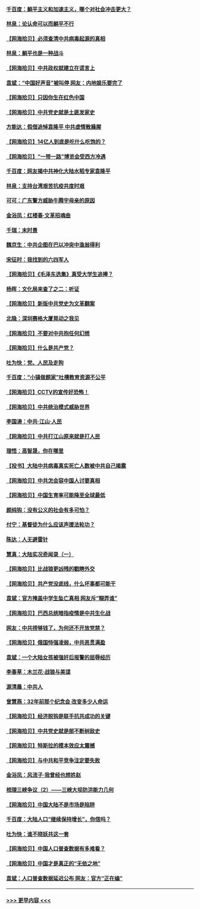 #### [千百度：躺平主义和加速主义，哪个对社会冲击更大？](../pages/nsc993/n12985512.md?t=05301651) 
#### [林泉：论认命可以而躺平不行](../pages/nsc993/n12985505.md?t=05301651) 
#### [【网海拾贝】必须查清中共病毒起源的真相](../pages/nsc993/n12984276.md?t=05301651) 
#### [林泉：躺平也是一种战斗](../pages/nsc993/n12984194.md?t=05301651) 
#### [【网海拾贝】中共政权就建立在谎言上](../pages/nsc993/n12981880.md?t=05301651) 
#### [袁斌：“中国好声音”被叫停 网友：内地娱乐要完了](../pages/nsc993/n12981826.md?t=05301651) 
#### [【网海拾贝】只因你生在红色中国](../pages/nsc993/n12979096.md?t=05301651) 
#### [【网海拾贝】中共党史就是土匪发家史](../pages/nsc993/n12976478.md?t=05301651) 
#### [方能达：假借追悼袁隆平 中共虚情散臊腥](../pages/nsc993/n12976396.md?t=05301651) 
#### [【网海拾贝】14亿人到底是吃什么吃饱的？](../pages/nsc993/n12974125.md?t=05301651) 
#### [【网海拾贝】“一带一路”博览会受西方冷遇](../pages/nsc993/n12971787.md?t=05301651) 
#### [千百度：网友揭中共神化大陆水稻专家袁隆平](../pages/nsc993/n12971733.md?t=05301651) 
#### [林泉：支持台湾艰苦抗疫共度时艰](../pages/nsc993/n12971350.md?t=05301651) 
#### [可可：广东警方威胁牛腾宇母亲的原因](../pages/nsc993/n12971100.md?t=05301651) 
#### [金浴凤：红楼春·文革招魂曲](../pages/nsc993/n12970354.md?t=05301651) 
#### [千瑞：末时景](../pages/nsc993/n12970337.md?t=05301651) 
#### [魏京生：中共企图在巴以冲突中渔翁得利](../pages/nsc993/n12970286.md?t=05301651) 
#### [宋征时：我找到的六四军人](../pages/nsc993/n12970213.md?t=05301651) 
#### [【网海拾贝】《毛泽东选集》真受大学生追捧？](../pages/nsc993/n12968779.md?t=05301651) 
#### [杨晖：文化局来查了之二：听证](../pages/nsc993/n12966528.md?t=05301651) 
#### [【网海拾贝】新版中共党史为文革翻案](../pages/nsc993/n12967526.md?t=05301651) 
#### [北隐：深圳赛格大厦晃动之我见](../pages/nsc993/n12967393.md?t=05301651) 
#### [【网海拾贝】不要对中共抱任何幻想](../pages/nsc993/n12965222.md?t=05301651) 
#### [【网海拾贝】什么是共产党？](../pages/nsc993/n12962781.md?t=05301651) 
#### [吐为快：党、人民及走狗](../pages/nsc993/n12962747.md?t=05301651) 
#### [千百度：“小镇做题家”吐槽教育资源不公平](../pages/nsc993/n12962705.md?t=05301651) 
#### [【网海拾贝】CCTV的宣传好恐怖！](../pages/nsc993/n12959984.md?t=05301651) 
#### [【网海拾贝】中共统治模式威胁世界](../pages/nsc993/n12957622.md?t=05301651) 
#### [李国涛：中共‧江山‧人民](../pages/nsc993/n12957502.md?t=05301651) 
#### [【网海拾贝】中共打江山原来就是打人民](../pages/nsc993/n12954345.md?t=05301651) 
#### [理悟：高智晟，你在哪里](../pages/nsc993/n12953115.md?t=05301651) 
#### [【投书】大陆中共病毒真实死亡人数被中共自己揭露](../pages/nsc993/n12953050.md?t=05301651) 
#### [【网海拾贝】中共怎会容中国人讨要真相](../pages/nsc993/n12952161.md?t=05301651) 
#### [【网海拾贝】中国生育率可能降至全球最低](../pages/nsc993/n12948793.md?t=05301651) 
#### [颜纯钩：没有公义的社会有多可怕？](../pages/nsc993/n12947626.md?t=05301651) 
#### [付宁：基督徒为什么应该声援法轮功？](../pages/nsc993/n12947233.md?t=05301651) 
#### [陈达：人无避雷针](../pages/nsc993/n12947098.md?t=05301651) 
#### [慧真：大陆实况奇闻录（一）](../pages/nsc993/n12945811.md?t=05301651) 
#### [【网海拾贝】比战狼更凶残的戳瞎外交](../pages/nsc993/n12945717.md?t=05301651) 
#### [【网海拾贝】共产党没底线，什么坏事都可能干](../pages/nsc993/n12942090.md?t=05301651) 
#### [袁斌：官方掩盖中学生坠亡真相 网友斥“糊弄谁”](../pages/nsc993/n12942029.md?t=05301651) 
#### [【网海拾贝】巴西总统暗指疫情是中共生化战](../pages/nsc993/n12938999.md?t=05301651) 
#### [网友：中共捞够钱了，为何还不开放党禁？](../pages/nsc993/n12938952.md?t=05301651) 
#### [【网海拾贝】俄国恃强凌弱，中共恶贯满盈](../pages/nsc993/n12936626.md?t=05301651) 
#### [袁斌：一个大陆女孩被强奸后报警的屈辱经历](../pages/nsc993/n12936547.md?t=05301651) 
#### [李春草：木兰花·战狼与美谍](../pages/nsc993/n12935995.md?t=05301651) 
#### [源清晨：中共人](../pages/nsc993/n12935589.md?t=05301651) 
#### [曾慧燕：32年前那个纪念会 改变多少人命运](../pages/nsc993/n12934233.md?t=05301651) 
#### [【网海拾贝】经济脱钩是联手抗共成功的关键](../pages/nsc993/n12934176.md?t=05301651) 
#### [【网海拾贝】中共党史就是部不断树敌史](../pages/nsc993/n12932844.md?t=05301651) 
#### [【网海拾贝】特斯拉的模本效应太震撼](../pages/nsc993/n12925626.md?t=05301651) 
#### [【网海拾贝】与中共和平竞争注定要失败](../pages/nsc993/n12923326.md?t=05301651) 
#### [金浴凤：风流子‧我曾经也想姓赵](../pages/nsc993/n12920911.md?t=05301651) 
#### [梳理三峡争议（2）——三峡大坝防洪能力几何](../pages/nsc993/n12920173.md?t=05301651) 
#### [【网海拾贝】中国大陆不是市场是陷阱](../pages/nsc993/n12920143.md?t=05301651) 
#### [千百度：大陆人口“继续保持增长”，你信吗？](../pages/nsc993/n12918946.md?t=05301651) 
#### [吐为快：谁不晓妖共这一套](../pages/nsc993/n12918941.md?t=05301651) 
#### [【网海拾贝】中国人口普查数据有多难看？](../pages/nsc993/n12917822.md?t=05301651) 
#### [【网海拾贝】中国才是真正的“无依之地”](../pages/nsc993/n12915845.md?t=05301651) 
#### [袁斌：人口普查数据延迟公布 网友：官方“正在编”](../pages/nsc993/n12915748.md?t=05301651) 

----
#### [ >>> 更早内容 <<< ](../indexes/nsc993-earlier.md)
